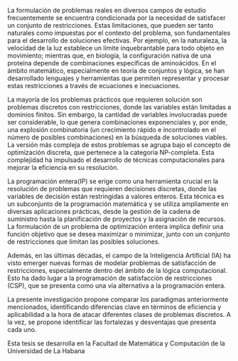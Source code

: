 La formulación de problemas reales en diversos campos de estudio frecuentemente se encuentra condicionada por la necesidad de satisfacer un conjunto de restricciones. Estas limitaciones, que pueden ser tanto naturales como impuestas por el contexto del problema, son fundamentales para el desarrollo de soluciones efectivas. Por ejemplo, en la naturaleza, la velocidad de la luz establece un límite inquebrantable para todo objeto en movimiento; mientras que, en biología, la configuración nativa de una proteína depende de combinaciones específicas de aminoácidos. En el ámbito matemático, especialmente en teoría de conjuntos y lógica, se han desarrollado lenguajes y herramientas que permiten representar y procesar estas restricciones a través de ecuaciones e inecuaciones. 

La mayoría de los problemas prácticos que requieren solución son problemas discretos con restricciones, donde las variables están limitadas a dominios finitos. Sin embargo, la cantidad de variables involucradas puede ser considerable, lo que genera combinaciones exponenciales y, por ende, una explosión combinatoria (un crecimiento rápido e incontrolado en el número de posibles combinaciones) en la búsqueda de soluciones viables. La versión más compleja de estos problemas se agrupa bajo el concepto de optimización discreta, que pertenece a la categoría NP-completa. Esta complejidad ha impulsado el desarrollo de técnicas computacionales para mejorar la eficiencia en su resolución. 

La programación entera(IP) se erige como una herramienta crucial en la resolución de problemas que requieren decisiones discretas, donde las variables de decisión están restringidas a valores enteros. Esta técnica es un subconjunto de la programación matemática y se utiliza ampliamente en diversas aplicaciones prácticas, desde la gestión de la cadena de suministro hasta la planificación de proyectos y la asignación de recursos. La formulación de un problema de optimización entera implica definir una función objetivo que se desea maximizar o minimizar, junto con un conjunto de restricciones que limitan las posibles soluciones. 

Además, en las últimas décadas, el campo de la Inteligencia Artificial (IA) ha visto emerger nuevas formas de modelar problemas de satisfacción de restricciones, especialmente dentro del ámbito de la lógica computacional. Esto ha dado lugar a la programación de satisfacción de restricciones (CSP), que se presenta como una vía alternativa a la programación entera.

La presente investigación propone comparar los paradigmas anteriormente mencionados, identificando diferencias clave en términos de eficiencia y aplicabilidad a la hora de atacar diferentes clases de problemas discretos. A la vez, se propone identificar las fortalezas y desventajas que presenta cada uno.

Esta tesis se desarrolla en la Facultad de Matemática y Computación de la Universidad de La Habana
